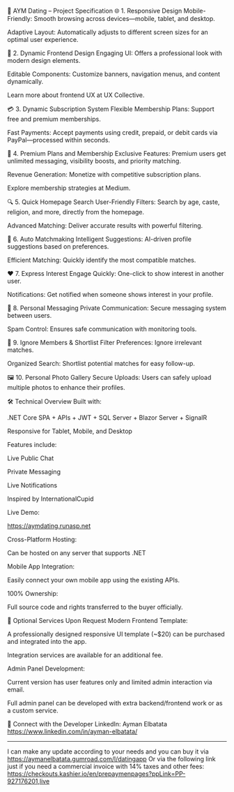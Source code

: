 
💖 AYM Dating – Project Specification
🌐 1. Responsive Design
Mobile-Friendly: Smooth browsing across devices—mobile, tablet, and desktop.

Adaptive Layout: Automatically adjusts to different screen sizes for an optimal user experience.

🎨 2. Dynamic Frontend Design
Engaging UI: Offers a professional look with modern design elements.

Editable Components: Customize banners, navigation menus, and content dynamically.

Learn more about frontend UX at UX Collective.

💳 3. Dynamic Subscription System
Flexible Membership Plans: Support free and premium memberships.

Fast Payments: Accept payments using credit, prepaid, or debit cards via PayPal—processed within seconds.

💎 4. Premium Plans and Membership
Exclusive Features: Premium users get unlimited messaging, visibility boosts, and priority matching.

Revenue Generation: Monetize with competitive subscription plans.

Explore membership strategies at Medium.

🔍 5. Quick Homepage Search
User-Friendly Filters: Search by age, caste, religion, and more, directly from the homepage.

Advanced Matching: Deliver accurate results with powerful filtering.

🤖 6. Auto Matchmaking
Intelligent Suggestions: AI-driven profile suggestions based on preferences.

Efficient Matching: Quickly identify the most compatible matches.

❤️ 7. Express Interest
Engage Quickly: One-click to show interest in another user.

Notifications: Get notified when someone shows interest in your profile.

💬 8. Personal Messaging
Private Communication: Secure messaging system between users.

Spam Control: Ensures safe communication with monitoring tools.

🧾 9. Ignore Members & Shortlist
Filter Preferences: Ignore irrelevant matches.

Organized Search: Shortlist potential matches for easy follow-up.

🖼️ 10. Personal Photo Gallery
Secure Uploads: Users can safely upload multiple photos to enhance their profiles.

🛠️ Technical Overview
Built with:

.NET Core SPA + APIs + JWT + SQL Server + Blazor Server + SignalR

Responsive for Tablet, Mobile, and Desktop

Features include:

Live Public Chat

Private Messaging

Live Notifications

Inspired by InternationalCupid


Live Demo:

https://aymdating.runasp.net

Cross-Platform Hosting:

Can be hosted on any server that supports .NET

Mobile App Integration:

Easily connect your own mobile app using the existing APIs.

100% Ownership:

Full source code and rights transferred to the buyer officially.

💼 Optional Services Upon Request
Modern Frontend Template:

A professionally designed responsive UI template (~$20) can be purchased and integrated into the app.

Integration services are available for an additional fee.

Admin Panel Development:

Current version has user features only and limited admin interaction via email.

Full admin panel can be developed with extra backend/frontend work or as a custom service.

📇 Connect with the Developer
LinkedIn: Ayman Elbatata
https://www.linkedin.com/in/ayman-elbatata/

------
I can make any update according to your needs and you can buy it via https://aymanelbatata.gumroad.com/l/datingapp
Or via the following link just if you need a commercial invoice with 14% taxes and other fees: https://checkouts.kashier.io/en/prepaymenpages?ppLink=PP-927176201,live 